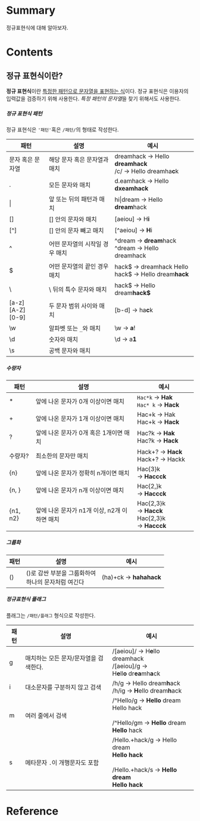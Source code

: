 # Summary

정규표현식에 대해 알아보자.
# Contents
## 정규 표현식이란?

**정규 표현식**이란 <u>특정한 패턴으로 문자열을 표현하는 식</u>이다. 정규 표현식은 이용자의 입력값을 검증하기 위해 사용한다. *특정 패턴의 문자열*을 찾기 위해서도 사용한다.
##### 정규 표현식 패턴
정규 표현식은 `'패턴'`혹은 `/패턴/`의 형태로 작성한다.

| 패턴                      | 설명                | 예시                                                             |
| ----------------------- | ----------------- | -------------------------------------------------------------- |
| 문자 혹은 문자열               | 해당 문자 혹은 문자열과 매치  | dreamhack -> Hello **dreamhack**<br>/c/ -> Hello dreamha**c**k |
| .                       | 모든 문자와 매치         | d.eamhack -> Hello **dxeamhack**                               |
| \|                      | 앞 또는 뒤의 패턴과 매치    | hi\|dream -> Hello **dream**hack                               |
| []                      | [] 안의 문자와 매치      | [aeiou] -> H**i**                                              |
| [^]                     | [] 안의 문자 빼고 매치    | [^aeiou] -> **H**i                                             |
| ^                       | 어떤 문자열의 시작일 경우 매치 | ^dream -> **dream**hack<br>^dream -> Hello dreamhack           |
| $                       | 어떤 문자열의 끝인 경우 매치  | hack$ → dreamhack Hello<br>hack$ → Hello dream**hack**         |
| \                       | \ 뒤의 특수 문자와 매치    | hack\$ → Hello dream**hack$**                                  |
| [a-z]<br>[A-Z]<br>[0-9] | 두 문자 범위 사이와 매치    | [b-d] -> ha**c**k                                              |
| \w                      | 알파벳 또는 `_`와 매치    | \w → **a**!                                                    |
| \d                      | 숫자와 매치            | \d → a**1**                                                    |
| \s                      | 공백 문자와 매치         |                                                                |
##### 수량자

| 패턴       | 설명                           | 예시                                              |
| -------- | ---------------------------- | ----------------------------------------------- |
| *        | 앞에 나온 문자가 0개 이상이면 매치         | `Hac*k` → **Hak**<br>`Hac* k` → **Hack**        |
| +        | 앞에 나온 문자가 1개 이상이면 매치         | Hac+k → Hak<br>Hac+k → **Hack**                 |
| ?        | 앞에 나온 문자가 0개 혹은 1개이면 매치      | Hac?k → **Hak**<br>Hac?k → **Hack**             |
| 수량자?     | 최소한의 문자만 매치                  | Hack+? → **Hack**<br>Hack+? → Hackk             |
| {n}      | 앞에 나온 문자가 정확히 n개이면 매치        | Hac{3}k → **Haccck**                            |
| {n, }    | 앞에 나온 문자가 n개 이상이면 매치         | Hac{2,}k → **Haccck**                           |
| {n1, n2} | 앞에 나온 문자가 n1개 이상, n2개 이하면 매치 | Hac{2,3}k → **Hacck**<br>Hac{2,3}k → **Haccck** |
##### 그룹화

| 패턴  | 설명                               | 예시                     |
| --- | -------------------------------- | ---------------------- |
| ()  | ()로 감싼 부분을 그룹화하여<br>하나의 문자처럼 여긴다 | (ha)+ck → **hahahack** |
##### 정규표현식 플래그
플래그는 `/패턴/플래그` 형식으로 작성한다.

| 패턴  | 설명                    | 예시                                                                                                       |
| --- | --------------------- | -------------------------------------------------------------------------------------------------------- |
| g   | 매치하는 모든 문자/문자열을 검색한다. | /[aeiou]/ → H**e**llo dreamhack<br>/[aeiou]/g → H**e**ll**o** dr**ea**mh**a**ck                          |
| i   | 대소문자를 구분하지 않고 검색      | /h/g → Hello dream**h**ack<br>/h/ig → **H**ello dream**h**ack                                            |
| m   | 여러 줄에서 검색             | /^Hello/g → **Hello** dream<br>Hello hack<br><br>/^Hello/gm → **Hello** dream<br>**Hello** hack          |
| s   | 메타문자 `.`이 개행문자도 포함    | /Hello.+hack/g → Hello dream<br>**Hello hack**<br><br>/Hello.+hack/s → **Hello dream**<br>**Hello hack** |

# Reference

